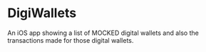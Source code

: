 # DigiWallets
An iOS app showing a list of MOCKED digital wallets and also the transactions made for those digital wallets.
